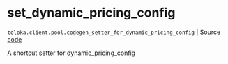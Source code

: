 # set_dynamic_pricing_config
`toloka.client.pool.codegen_setter_for_dynamic_pricing_config` | [Source code](https://github.com/Toloka/toloka-kit/blob/v1.2.1/src/client/pool/__init__.py#L0)

A shortcut setter for dynamic_pricing_config

